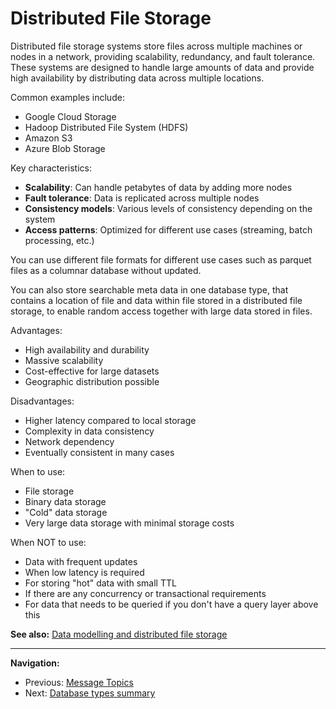 # Distributed File Storage

Distributed file storage systems store files across multiple machines or nodes in a network, providing scalability, redundancy, and fault tolerance. These systems are designed to handle large amounts of data and provide high availability by distributing data across multiple locations.

Common examples include:

- Google Cloud Storage
- Hadoop Distributed File System (HDFS)
- Amazon S3
- Azure Blob Storage

Key characteristics:

- **Scalability**: Can handle petabytes of data by adding more nodes
- **Fault tolerance**: Data is replicated across multiple nodes
- **Consistency models**: Various levels of consistency depending on the system
- **Access patterns**: Optimized for different use cases (streaming, batch processing, etc.)

You can use different file formats for different use cases such as parquet files as a columnar database without updated.

You can also store searchable meta data in one database type, that contains a location of file and data within file stored in a distributed file storage, to enable random access together with large data stored in files.

Advantages:

- High availability and durability
- Massive scalability
- Cost-effective for large datasets
- Geographic distribution possible

Disadvantages:

- Higher latency compared to local storage
- Complexity in data consistency
- Network dependency
- Eventually consistent in many cases

When to use:

- File storage
- Binary data storage
- "Cold" data storage
- Very large data storage with minimal storage costs

When NOT to use:

- Data with frequent updates
- When low latency is required
- For storing "hot" data with small TTL
- If there are any concurrency or transactional requirements
- For data that needs to be queried if you don't have a query layer above this

**See also:** [Data modelling and distributed file storage](./data-modelling-distributed-file-storage.md)

---

**Navigation:**

- Previous: [Message Topics](./message-topics.md)
- Next: [Database types summary](./database-types-summary.md)
